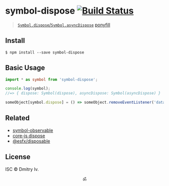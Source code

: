 # symbol-dispose [![Build Status](https://travis-ci.org/spectjs/symbol-dispose.svg?branch=master)](https://travis-ci.org/spectjs/symbol-dispose)

> [`Symbol.dispose`/`Symbol.asyncDispose`](https://github.com/tc39/proposal-explicit-resource-management#api) [ponyfill](https://ponyfill.com)


## Install

```
$ npm install --save symbol-dispose
```

## Basic Usage

```ts
import * as symbol from 'symbol-dispose';

console.log(symbol);
//=> { dispose: Symbol(dispose), asyncDispose: Symbol(asyncDispose) }

someObject[symbol.dispose] = () => someObject.removeEventListener('data', handler);
```

## Related

- [symbol-observable](https://ghub.io/symbol-observable)
- [core-js dispose](https://github.com/zloirock/core-js/tree/master#symbol-asyncdispose-dispose--for-using-statement)
- [@esfx/disposable](https://esfx.js.org/esfx/api/disposable/disposable-interface.html#_esfx_disposable_Disposable_interface)


## License

ISC © Dmitry Iv.

<p align="center">ॐ</p>
